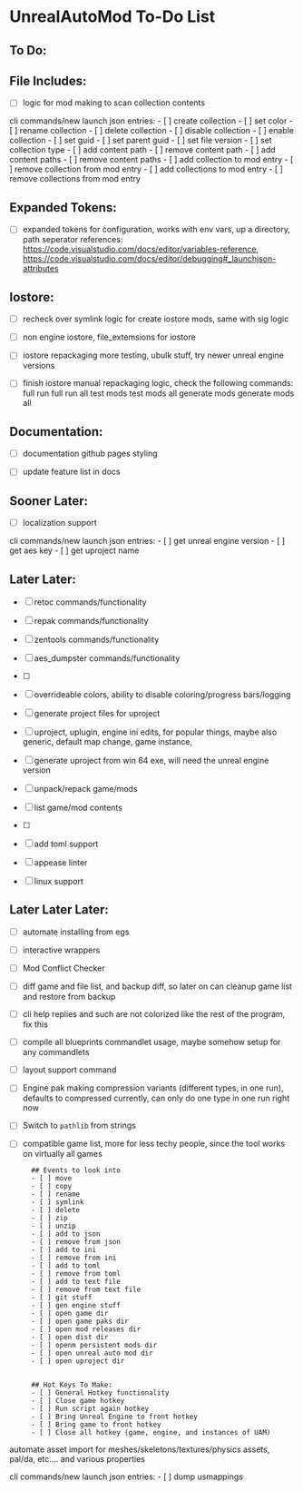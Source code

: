 # UnrealAutoMod To-Do List


## To Do:


## File Includes:
- [ ] logic for mod making to scan collection contents

cli commands/new launch json entries:
        - [ ] create collection
        - [ ] set color
        - [ ] rename collection
        - [ ] delete collection
        - [ ] disable collection
        - [ ] enable collection
        - [ ] set guid
        - [ ] set parent guid
        - [ ] set file version
        - [ ] set collection type
        - [ ] add content path
        - [ ] remove content path
        - [ ] add content paths
        - [ ] remove content paths
        - [ ] add collection to mod entry
        - [ ] remove collection from mod entry
        - [ ] add collections to mod entry
        - [ ] remove collections from mod entry


## Expanded Tokens:
- [ ] expanded tokens for configuration, works with env vars, up a directory, path seperator
        references:
                https://code.visualstudio.com/docs/editor/variables-reference, 
                https://code.visualstudio.com/docs/editor/debugging#_launchjson-attributes


## Iostore:
- [ ] recheck over symlink logic for create iostore mods, same with sig logic
- [ ] non engine iostore, file_extemsions for iostore
- [ ] iostore repackaging more testing, ubulk stuff, try newer unreal engine versions
- [ ] finish iostore manual repackaging logic, check the following commands:
        full run
        full run all
        test mods
        test mods all
        generate mods
        generate mods all


## Documentation:
- [ ] documentation github pages styling
- [ ] update feature list in docs


## Sooner Later:
- [ ] localization support

cli commands/new launch json entries:
        - [ ] get unreal engine version
        - [ ] get aes key
        - [ ] get uproject name


## Later Later:
- [ ] retoc commands/functionality
- [ ] repak commands/functionality
- [ ] zentools commands/functionality
- [ ] aes_dumpster commands/functionality
- [ ]
- [ ] overrideable colors, ability to disable coloring/progress bars/logging
- [ ] generate project files for uproject
- [ ] uproject, uplugin, engine ini edits, for popular things, maybe also generic, default map change, game instance, 
- [ ] generate uproject from win 64 exe, will need the unreal engine version
- [ ] unpack/repack game/mods
- [ ] list game/mod contents
- [ ]
- [ ] add toml support
- [ ] appease linter
- [ ] linux support


## Later Later Later:
- [ ] automate installing from egs
- [ ] interactive wrappers
- [ ] Mod Conflict Checker
- [ ] diff game and file list, and backup diff, so later on can cleanup game list and restore from backup
- [ ] cli help replies and such are not colorized like the rest of the program, fix this
- [ ] compile all blueprints commandlet usage, maybe somehow setup for any commandlets
- [ ] layout support command
- [ ] Engine pak making compression variants (different types, in one run), defaults to compressed currently, can only do one type in one run right now
- [ ] Switch to `pathlib` from strings
- [ ] compatible game list, more for less techy people, since the tool works on virtually all games


        ## Events to look into
        - [ ] move
        - [ ] copy
        - [ ] rename
        - [ ] symlink
        - [ ] delete
        - [ ] zip
        - [ ] unzip
        - [ ] add to json
        - [ ] remove from json
        - [ ] add to ini
        - [ ] remove from ini
        - [ ] add to toml
        - [ ] remove from toml
        - [ ] add to text file
        - [ ] remove from text file
        - [ ] git stuff
        - [ ] gen engine stuff
        - [ ] open game dir
        - [ ] open game paks dir
        - [ ] open mod releases dir
        - [ ] open dist dir
        - [ ] openm persistent mods dir
        - [ ] open unreal auto mod dir
        - [ ] open uproject dir


        ## Hot Keys To Make:
        - [ ] General Hotkey functionality
        - [ ] Close game hotkey
        - [ ] Run script again hotkey
        - [ ] Bring Unreal Engine to front hotkey
        - [ ] Bring game to front hotkey
        - [ ] Close all hotkey (game, engine, and instances of UAM)

automate asset import for meshes/skeletons/textures/physics assets, pal/da, etc.... and various properties

cli commands/new launch json entries:
        - [ ] dump usmappings
